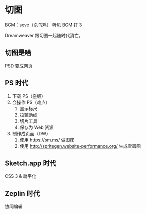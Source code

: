 # 切图

BGM：seve（杀乌鸡）
听见 BGM 打 3

Dreamweaver 跟切图一起随时代消亡。

## 切图是啥

PSD 变成网页

## PS 时代

1. 下载 PS（盗版）
2. 会操作 PS（难点）
    1. 显示标尺
    2. 拉辅助线
    3. 切片工具
    4. 保存为 Web 资源
3. 制作成页面（DW）
    1. 使用 https://sm.ms/ 做图床
    2. 使用 http://spritegen.website-performance.org/ 生成雪碧图
    


## Sketch.app 时代

CSS 3 & 扁平化

## Zeplin 时代

协同编辑

